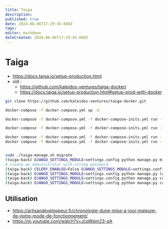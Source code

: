 ```yaml
---
title: Taiga
description: 
published: true
date: 2024-06-06T17:29:45.040Z
tags: 
editor: markdown
dateCreated: 2024-06-06T17:29:45.040Z
---
```


# Taiga

- <https://docs.taiga.io/setup-production.html>
- old :
  - <https://github.com/kaleidos-ventures/taiga-docker/>
  - <https://docs.taiga.io/setup-production.html#setup-prod-with-docker>

```bash
git clone https://github.com/kaleidos-ventures/taiga-docker.git

docker-compose -f docker-compose.yml up -d

docker-compose -f docker-compose.yml -f docker-compose-inits.yml run --rm taiga-manage migrate

docker-compose -f docker-compose.yml -f docker-compose-inits.yml run --rm taiga-manage createsuperuser
```

```bash
docker compose -f docker-compose.yml -f docker-compose-inits.yml run --rm taiga-manage createsuperuser
docker compose -f docker-compose.yml -f docker-compose-inits.yml run --rm taiga-manage loaddata initial_project_templates


sudo ./taiga-manage.sh migrate
(taiga-back) DJANGO_SETTINGS_MODULE=settings.config python manage.py migrate --noinput
# create an administrator with strong password
(taiga-back) CELERY_ENABLED=False DJANGO_SETTINGS_MODULE=settings.config python manage.py createsuperuser
(taiga-back) DJANGO_SETTINGS_MODULE=settings.config python manage.py loaddata initial_project_templates
(taiga-back) DJANGO_SETTINGS_MODULE=settings.config python manage.py compilemessages
(taiga-back) DJANGO_SETTINGS_MODULE=settings.config python manage.py collectstatic --noinput
```

## Utilisation

- <https://artisandeveloppeur.fr/chronologie-dune-mise-a-jour-majeure-de-notre-mode-de-fonctionnement/>
- <https://m.youtube.com/watch?v=JcpWqm23-qA>